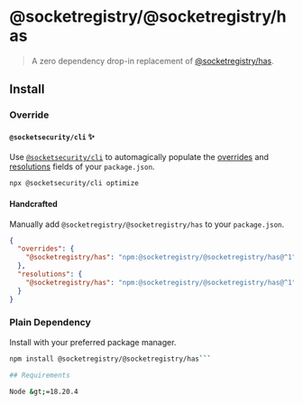 # @socketregistry/@socketregistry/has

> A zero dependency drop-in replacement of
> [@socketregistry/has](https://www.npmjs.com/package/@socketregistry/has).

## Install

### Override

#### `@socketsecurity/cli` :sparkles:

Use [`@socketsecurity/cli`](https://www.npmjs.com/package/@socketsecurity/cli)
to automagically populate the
[overrides](https://docs.npmjs.com/cli/v9/configuring-npm/package-json#overrides)
and [resolutions](https://yarnpkg.com/configuration/manifest#resolutions) fields
of your `package.json`.

```sh
npx @socketsecurity/cli optimize
```

#### Handcrafted

Manually add `@socketregistry/@socketregistry/has` to your `package.json`.

```json
{
  "overrides": {
    "@socketregistry/has": "npm:@socketregistry/@socketregistry/has@^1"
  },
  "resolutions": {
    "@socketregistry/has": "npm:@socketregistry/@socketregistry/has@^1"
  }
}
```

### Plain Dependency

Install with your preferred package manager.

````sh
npm install @socketregistry/@socketregistry/has```

## Requirements

Node &gt;=18.20.4
````

